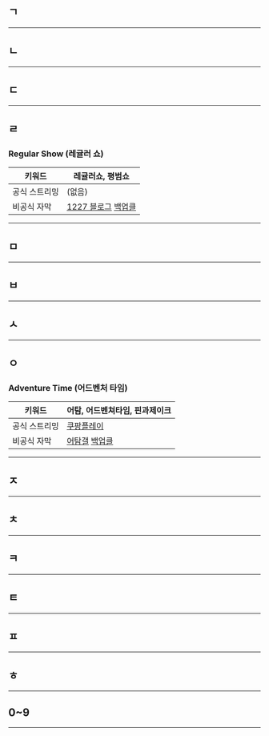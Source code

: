 ## ㄱ
---
## ㄴ
---
## ㄷ
---
## ㄹ
### Regular Show (레귤러 쇼)

|키워드|레귤러쇼, 평범쇼|
|-|-|
|공식 스트리밍|(없음)|
|비공식 자막|[1227 블로그](https://blog.naver.com/12si27/220943064736) [백업클](https://cloud.1227.kr/rs)|
---
## ㅁ
---
## ㅂ
---
## ㅅ
---
## ㅇ
### Adventure Time (어드벤처 타임)

|키워드|어탐, 어드벤쳐타임, 핀과제이크|
|-|-|
|공식 스트리밍|[쿠팡플레이](https://www.coupangplay.com/content/fc9dfbd3-83fb-4e38-b1a9-ad904088ffe1)|
|비공식 자막|[어탐갤](https://gall.dcinside.com/adventuretime/14944) [백업클](https://cloud.1227.kr/at)|
---
## ㅈ
---
## ㅊ
---
## ㅋ
---
## ㅌ
---
## ㅍ
---
## ㅎ
---
## 0~9
---
